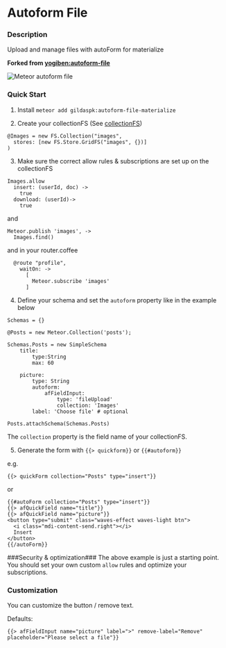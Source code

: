 Autoform File
=============

### Description ###
Upload and manage files with autoForm for materialize

**Forked from [yogiben:autoform-file](https://github.com/yogiben/meteor-autoform-file)**

![Meteor autoform file](https://raw.githubusercontent.com/yogiben/meteor-autoform-file/master/readme/1.png)

### Quick Start ###
1) Install `meteor add gildaspk:autoform-file-materialize`

2) Create your collectionFS (See [collectionFS](https://github.com/CollectionFS/Meteor-CollectionFS))
```
@Images = new FS.Collection("images",
  stores: [new FS.Store.GridFS("images", {})]
)
```
3) Make sure the correct allow rules & subscriptions are set up on the collectionFS
```
Images.allow
  insert: (userId, doc) ->
    true
  download: (userId)->
    true
```
and
```
Meteor.publish 'images', ->
  Images.find()
```
and in your router.coffee
```
  @route "profile",
    waitOn: ->
      [
        Meteor.subscribe 'images'
      ]
```
4) Define your schema and set the `autoform` property like in the example below
```
Schemas = {}

@Posts = new Meteor.Collection('posts');

Schemas.Posts = new SimpleSchema
	title:
		type:String
		max: 60

	picture:
		type: String
		autoform:
			afFieldInput:
				type: 'fileUpload'
				collection: 'Images'
        label: 'Choose file' # optional

Posts.attachSchema(Schemas.Posts)
```

The `collection` property is the field name of your collectionFS.

5) Generate the form with `{{> quickform}}` or `{{#autoform}}`

e.g.
```
{{> quickForm collection="Posts" type="insert"}}
```

or

```
{{#autoForm collection="Posts" type="insert"}}
{{> afQuickField name="title"}}
{{> afQuickField name="picture"}}
<button type="submit" class="waves-effect waves-light btn">
  <i class="mdi-content-send.right"></i>
  Insert
</button>
{{/autoForm}}
```
###Security & optimization###
The above example is just a starting point. You should set your own custom `allow` rules and optimize your subscriptions.

### Customization ###
You can customize the button / remove text.

Defaults:
```
{{> afFieldInput name="picture" label=">" remove-label="Remove" placeholder="Please select a file"}}
```
